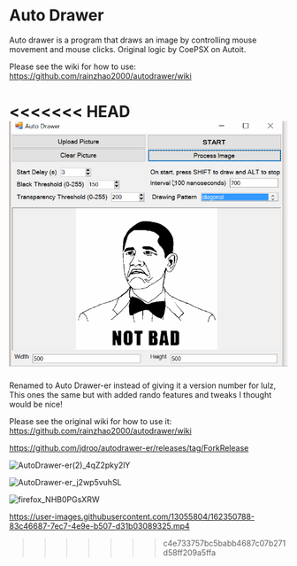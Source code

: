 # Auto Drawer

Auto drawer is a program that draws an image by controlling mouse movement and mouse clicks. Original logic by CoePSX on Autoit.

Please see the wiki for how to use: https://github.com/rainzhao2000/autodrawer/wiki

<<<<<<< HEAD
<img src="./autodrawerdemo.gif" width="600" />
=======
Renamed to Auto Drawer-er instead of giving it a version number for lulz, This ones the same but with added rando features and tweaks I thought would be nice!

Please see the original wiki for how to use it: https://github.com/rainzhao2000/autodrawer/wiki

https://github.com/jdroo/autodrawer-er/releases/tag/ForkRelease

![AutoDrawer-er(2)_4qZ2pky2lY](https://user-images.githubusercontent.com/13055804/162426894-cb905503-eab0-41b3-9ff1-8f808fc6e55c.png)

![AutoDrawer-er_j2wp5vuhSL](https://user-images.githubusercontent.com/13055804/162347760-1b156050-12db-4f1a-9580-3031b1189626.png)

![firefox_NHB0PGsXRW](https://user-images.githubusercontent.com/13055804/162343705-6541de1c-78a8-4459-8ad1-f61070510655.png)

https://user-images.githubusercontent.com/13055804/162350788-83c46687-7ec7-4e9e-b507-d31b03089325.mp4
>>>>>>> c4e733757bc5babb4687c07b271d58ff209a5ffa
